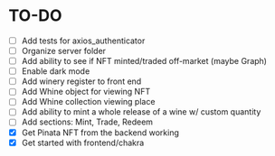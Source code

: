 # TO-DO
- [ ] Add tests for axios\_authenticator
- [ ] Organize server folder
- [ ] Add ability to see if NFT minted/traded off-market (maybe Graph)
- [ ] Enable dark mode
- [ ] Add winery register to front end
- [ ] Add Whine object for viewing NFT
- [ ] Add Whine collection viewing place
- [ ] Add ability to mint a whole release of a wine w/ custom quantity
- [ ] Add sections: Mint, Trade, Redeem
- [x] Get Pinata NFT from the backend working
- [x] Get started with frontend/chakra
